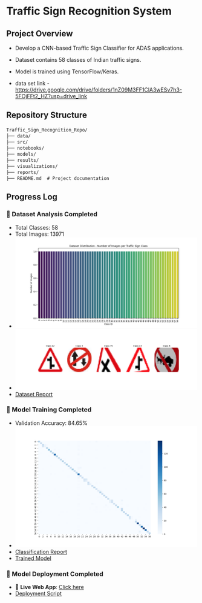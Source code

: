 # Traffic Sign Recognition System

## Project Overview
- Develop a CNN-based Traffic Sign Classifier for ADAS applications.
- Dataset contains 58 classes of Indian traffic signs.
- Model is trained using TensorFlow/Keras.

- data set link - https://drive.google.com/drive/folders/1nZ09M3FF1ClA3wESv7h3-5FOjFFt2_HZ?usp=drive_link

## Repository Structure
```
Traffic_Sign_Recognition_Repo/
├── data/
├── src/
├── notebooks/
├── models/
├── results/
├── visualizations/
├── reports/
├── README.md  # Project documentation
```

## Progress Log

### 📌 Dataset Analysis Completed
- Total Classes: 58
- Total Images: 13971
- ![Class Distribution](visualizations/class_distribution.png)
- ![Sample Images](visualizations/sample_images.png)
- [Dataset Report](reports/dataset_report.txt)

### 📌 Model Training Completed
- Validation Accuracy: 84.65%
- ![Confusion Matrix](results/confusion_matrix.png)
- [Classification Report](results/classification_report.csv)
- [Trained Model](models/traffic_sign_model.h5)

### 📌 Model Deployment Completed
- 🚀 **Live Web App**: [Click here](https://huggingface.co/spaces/vishnupv123/traffic-sign-recognition?logs=container)
- [Deployment Script](notebooks/Deployment.ipynb)
